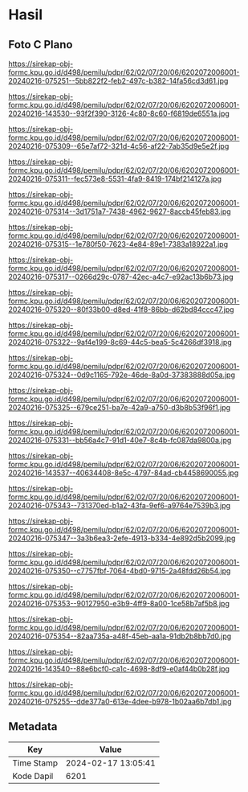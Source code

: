# Hasil

## Foto C Plano

https://sirekap-obj-formc.kpu.go.id/d498/pemilu/pdpr/62/02/07/20/06/6202072006001-20240216-075251--5bb822f2-feb2-497c-b382-14fa56cd3d61.jpg

https://sirekap-obj-formc.kpu.go.id/d498/pemilu/pdpr/62/02/07/20/06/6202072006001-20240216-143530--93f2f390-3126-4c80-8c60-f6819de6551a.jpg

https://sirekap-obj-formc.kpu.go.id/d498/pemilu/pdpr/62/02/07/20/06/6202072006001-20240216-075309--65e7af72-321d-4c56-af22-7ab35d9e5e2f.jpg

https://sirekap-obj-formc.kpu.go.id/d498/pemilu/pdpr/62/02/07/20/06/6202072006001-20240216-075311--fec573e8-5531-4fa9-8419-174bf214127a.jpg

https://sirekap-obj-formc.kpu.go.id/d498/pemilu/pdpr/62/02/07/20/06/6202072006001-20240216-075314--3d1751a7-7438-4962-9627-8accb45feb83.jpg

https://sirekap-obj-formc.kpu.go.id/d498/pemilu/pdpr/62/02/07/20/06/6202072006001-20240216-075315--1e780f50-7623-4e84-89e1-7383a18922a1.jpg

https://sirekap-obj-formc.kpu.go.id/d498/pemilu/pdpr/62/02/07/20/06/6202072006001-20240216-075317--0266d29c-0787-42ec-a4c7-e92ac13b6b73.jpg

https://sirekap-obj-formc.kpu.go.id/d498/pemilu/pdpr/62/02/07/20/06/6202072006001-20240216-075320--80f33b00-d8ed-41f8-86bb-d62bd84ccc47.jpg

https://sirekap-obj-formc.kpu.go.id/d498/pemilu/pdpr/62/02/07/20/06/6202072006001-20240216-075322--9af4e199-8c69-44c5-bea5-5c4266df3918.jpg

https://sirekap-obj-formc.kpu.go.id/d498/pemilu/pdpr/62/02/07/20/06/6202072006001-20240216-075324--0d9c1165-792e-46de-8a0d-37383888d05a.jpg

https://sirekap-obj-formc.kpu.go.id/d498/pemilu/pdpr/62/02/07/20/06/6202072006001-20240216-075325--679ce251-ba7e-42a9-a750-d3b8b53f96f1.jpg

https://sirekap-obj-formc.kpu.go.id/d498/pemilu/pdpr/62/02/07/20/06/6202072006001-20240216-075331--bb56a4c7-91d1-40e7-8c4b-fc087da9800a.jpg

https://sirekap-obj-formc.kpu.go.id/d498/pemilu/pdpr/62/02/07/20/06/6202072006001-20240216-143537--40634408-8e5c-4797-84ad-cb4458690055.jpg

https://sirekap-obj-formc.kpu.go.id/d498/pemilu/pdpr/62/02/07/20/06/6202072006001-20240216-075343--731370ed-b1a2-43fa-9ef6-a9764e7539b3.jpg

https://sirekap-obj-formc.kpu.go.id/d498/pemilu/pdpr/62/02/07/20/06/6202072006001-20240216-075347--3a3b6ea3-2efe-4913-b334-4e892d5b2099.jpg

https://sirekap-obj-formc.kpu.go.id/d498/pemilu/pdpr/62/02/07/20/06/6202072006001-20240216-075350--c7757fbf-7064-4bd0-9715-2a48fdd26b54.jpg

https://sirekap-obj-formc.kpu.go.id/d498/pemilu/pdpr/62/02/07/20/06/6202072006001-20240216-075353--90127950-e3b9-4ff9-8a00-1ce58b7af5b8.jpg

https://sirekap-obj-formc.kpu.go.id/d498/pemilu/pdpr/62/02/07/20/06/6202072006001-20240216-075354--82aa735a-a48f-45eb-aa1a-91db2b8bb7d0.jpg

https://sirekap-obj-formc.kpu.go.id/d498/pemilu/pdpr/62/02/07/20/06/6202072006001-20240216-143540--88e6bcf0-ca1c-4698-8df9-e0af44b0b28f.jpg

https://sirekap-obj-formc.kpu.go.id/d498/pemilu/pdpr/62/02/07/20/06/6202072006001-20240216-075255--dde377a0-613e-4dee-b978-1b02aa6b7db1.jpg


## Metadata

| Key        | Value               |
| ---------- | ------------------- |
| Time Stamp | 2024-02-17 13:05:41 |
| Kode Dapil | 6201                |



